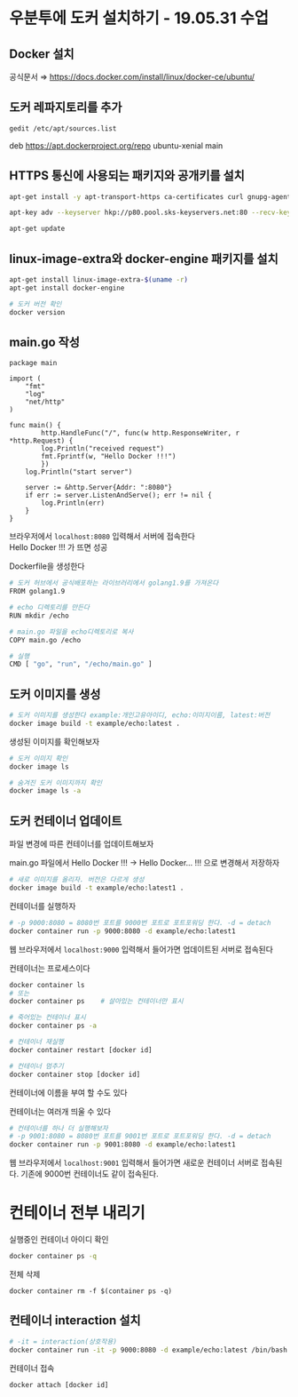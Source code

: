 # 우분투에 도커 설치하기 - 19.05.31 수업

## Docker 설치

공식문서 ⇒ https://docs.docker.com/install/linux/docker-ce/ubuntu/

## 도커 레파지토리를 추가

```bash
gedit /etc/apt/sources.list
```

deb https://apt.dockerproject.org/repo ubuntu-xenial main

## HTTPS 통신에 사용되는 패키지와 공개키를 설치

```bash
apt-get install -y apt-transport-https ca-certificates curl gnupg-agent software-properties-common
```

```bash
apt-key adv --keyserver hkp://p80.pool.sks-keyservers.net:80 --recv-keys 58118E89F3A912897C070ADBF76221572C52609D
```

```bash
apt-get update
```

## linux-image-extra와 docker-engine 패키지를 설치

```bash
apt-get install linux-image-extra-$(uname -r)
apt-get install docker-engine

# 도커 버전 확인
docker version
```

## main.go 작성

```golang
package main

import (
	"fmt"
	"log"
	"net/http"
)

func main() {
    	http.HandleFunc("/", func(w http.ResponseWriter, r *http.Request) {
		log.Println("received request")
		fmt.Fprintf(w, "Hello Docker !!!")
    	})
	log.Println("start server")

	server := &http.Server{Addr: ":8080"}
	if err := server.ListenAndServe(); err != nil {
		log.Println(err)
	}
}
```

브라우저에서 `localhost:8080` 입력해서 서버에 접속한다  
Hello Docker !!! 가 뜨면 성공

Dockerfile을 생성한다

```bash
# 도커 허브에서 공식배포하는 라이브러리에서 golang1.9를 가져온다
FROM golang1.9

# echo 디렉토리를 만든다
RUN mkdir /echo

# main.go 파일을 echo디렉토리로 복사
COPY main.go /echo

# 실행
CMD [ "go", "run", "/echo/main.go" ]
```

## 도커 이미지를 생성

```bash
# 도커 이미지를 생성한다 example:개인고유아이디, echo:이미지이름, latest:버전
docker image build -t example/echo:latest .
```

생성된 이미지를 확인해보자

```bash
# 도커 이미지 확인
docker image ls

# 숨겨진 도커 이미지까지 확인
docker image ls -a
```

## 도커 컨테이너 업데이트

파일 변경에 따른 컨테이너를 업데이트해보자

main.go 파일에서 Hello Docker !!! -> Hello Docker... !!! 으로 변경해서 저장하자

```bash
# 새로 이미지를 올리자. 버전은 다르게 생성
docker image build -t example/echo:latest1 .
```

컨테이너를 실행하자

```bash
# -p 9000:8080 = 8080번 포트를 9000번 포트로 포트포워딩 한다. -d = detach
docker container run -p 9000:8080 -d example/echo:latest1
```

웹 브라우저에서 `localhost:9000` 입력해서 들어가면 업데이트된 서버로 접속된다

컨테이너는 프로세스이다

```bash
docker container ls
# 또는
docker container ps    # 살아있는 컨테이너만 표시

# 죽어있는 컨테이너 표시
docker container ps -a

# 컨테이너 재실행
docker container restart [docker id]

# 컨테이너 멈추기
docker container stop [docker id]
```

컨테이너에 이름을 부여 할 수도 있다

컨테이너는 여러개 띄울 수 있다

```bash
# 컨테이너를 하나 더 실행해보자
# -p 9001:8080 = 8080번 포트를 9001번 포트로 포트포워딩 한다. -d = detach
docker container run -p 9001:8080 -d example/echo:latest1
```

웹 브라우저에서 `localhost:9001` 입력해서 들어가면 새로운 컨테이너 서버로 접속된다. 기존에 9000번 컨테이너도 같이 접속된다.

# 컨테이너 전부 내리기

실행중인 컨테이너 아이디 확인

```bash
docker container ps -q
```

전체 삭제

```
docker container rm -f $(container ps -q)
```

## 컨테이너 interaction 설치

```bash
# -it = interaction(상호작용)
docker container run -it -p 9000:8080 -d example/echo:latest /bin/bash
```

컨테이너 접속

```bash
docker attach [docker id]
```
